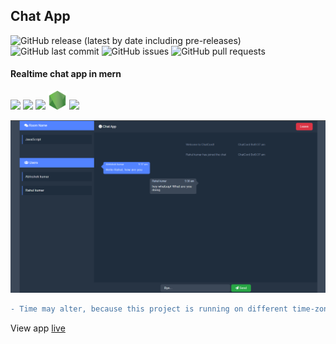 ## Chat App

![GitHub release (latest by date including pre-releases)](https://img.shields.io/github/v/release/navendu-pottekkat/awesome-readme?include_prereleases)
![GitHub last commit](https://img.shields.io/github/last-commit/navendu-pottekkat/awesome-readme)
![GitHub issues](https://img.shields.io/github/issues-raw/navendu-pottekkat/awesome-readme)
![GitHub pull requests](https://img.shields.io/github/issues-pr/navendu-pottekkat/awesome-readme)

#### Realtime chat app in mern
[<img src="https://img.shields.io/badge/Mongodb-25D366?style=for-the-badge&logo=mongodb&logoColor=white"/>](mongodb)
[<img src="https://img.shields.io/badge/Express-3C3C3D?style=for-the-badge&logo=Express&logoColor=white"/>](express)
[<img src="https://img.shields.io/badge/React-20232A?style=for-the-badge&logo=react&logoColor=61DAFB"/>](react)
[<img src="https://raw.githubusercontent.com/github/explore/80688e429a7d4ef2fca1e82350fe8e3517d3494d/topics/nodejs/nodejs.png" width="30"/>](node)
[<img src="https://img.shields.io/badge/Socket.io-010101?&style=for-the-badge&logo=Socket.io&logoColor=white" />](socket.io)


![chat app](https://github.com/Abhishek-k-git/Image/blob/main/chat%20app.png)

```diff
- Time may alter, because this project is running on different time-zone
```

View app [live](https://my-chating-app-socket-io.herokuapp.com)
